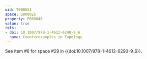 ```yaml
---
uid: T000651
space: S000026
property: P000048
value: true
refs:
- doi: 10.1007/978-1-4612-6290-9_6
  name: Counterexamples in Topology
---
```


See item #6 for space #29 in {{doi:10.1007/978-1-4612-6290-9_6}}.
